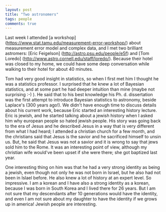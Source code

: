 ```yaml
---
layout: post
title: "Two astronomers"
tags: people
comments: true
---
```


   Last week I attended [a workshop] (https://www.stat.tamu.edu/measurement-error-workshop/) about measurement error model and complex data, and I met two brilliant astromers: [Eric Feigelson] (http://astro.psu.edu/people/e5f) and [Tom Loredo] (http://www.astro.cornell.edu/staff/loredo/). Because their hotel was closed to my home, we could have some deep conversation while walking to their hotel for about 40 minutes.

  Tom had very good insight in statistics, so when I first met him I thought he was a statistics professor. I surprised that he knew a lot of Bayesian statistics, and at some part he had deeper intuition than mine (maybe not surprising :-) ). He said that to his best knowledge his Ph. d. dissertation was the first attempt to introduce Bayesian statistics to astronomy, beside Laplace's (300 years ago!). We didn't have enough time to discuss details about his current work, because Eric started an interesting history lecture. Eric is jewish, and he started talking about a jewish history when I asked him why european people so hated jewish people. His story was going back to the era of Jesus and he described Jesus in a way that is very different from what I had heard; I attended a christian church for a few month, and the christians said that Jesus is the savior and he sacrificed himself to unsin us. But, he said that Jesus was not a savior and it is wrong to say that jews sold him to the Rome. It was an interesting point of view, although my christian wife would've been upset if she were there; she got baptized last year. 

  One interesting thing on him was that he had a very strong identity as being a jewish, even though  not only he was not born in Israel, but he also had not been in Islael before. He also knew a lot of history at an expert level. So impressive. I am a korean and I have also a strong identity as a korean, because I was born in South Korea and I lived there for 26 years. But I am not sure that my descendants after 10 generations would have the identity, and even I am not sure about my daughter to have the identity if we grows up in america! Jewish people are interesting.    






  

 

 